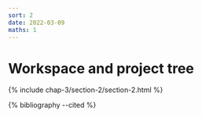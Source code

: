 ```yaml
---
sort: 2
date: 2022-03-09
maths: 1
---
```


# Workspace and project tree

{% include chap-3/section-2/section-2.html %}

{% bibliography --cited %}
